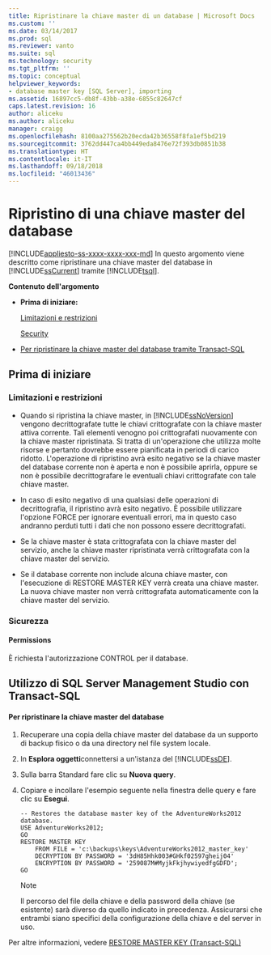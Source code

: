 ```yaml
---
title: Ripristinare la chiave master di un database | Microsoft Docs
ms.custom: ''
ms.date: 03/14/2017
ms.prod: sql
ms.reviewer: vanto
ms.suite: sql
ms.technology: security
ms.tgt_pltfrm: ''
ms.topic: conceptual
helpviewer_keywords:
- database master key [SQL Server], importing
ms.assetid: 16897cc5-db8f-43bb-a38e-6855c82647cf
caps.latest.revision: 16
author: aliceku
ms.author: aliceku
manager: craigg
ms.openlocfilehash: 8100aa275562b20ecda42b36558f8fa1ef5bd219
ms.sourcegitcommit: 3762dd447ca4bb449eda8476e72f393db0851b38
ms.translationtype: HT
ms.contentlocale: it-IT
ms.lasthandoff: 09/18/2018
ms.locfileid: "46013436"
---
```

# <a name="restore-a-database-master-key"></a>Ripristino di una chiave master del database
[!INCLUDE[appliesto-ss-xxxx-xxxx-xxx-md](../../../includes/appliesto-ss-xxxx-xxxx-xxx-md.md)]
  In questo argomento viene descritto come ripristinare una chiave master del database in [!INCLUDE[ssCurrent](../../../includes/sscurrent-md.md)] tramite [!INCLUDE[tsql](../../../includes/tsql-md.md)].  
  
 **Contenuto dell'argomento**  
  
-   **Prima di iniziare:**  
  
     [Limitazioni e restrizioni](#Restrictions)  
  
     [Security](#Security)  
  
-   [Per ripristinare la chiave master del database tramite Transact-SQL](#SSMSProcedure)  
  
##  <a name="BeforeYouBegin"></a> Prima di iniziare  
  
###  <a name="Restrictions"></a> Limitazioni e restrizioni  
  
-   Quando si ripristina la chiave master, in [!INCLUDE[ssNoVersion](../../../includes/ssnoversion-md.md)] vengono decrittografate tutte le chiavi crittografate con la chiave master attiva corrente. Tali elementi venogno poi crittografati nuovamente con la chiave master ripristinata. Si tratta di un'operazione che utilizza molte risorse e pertanto dovrebbe essere pianificata in periodi di carico ridotto. L'operazione di ripristino avrà esito negativo se la chiave master del database corrente non è aperta e non è possibile aprirla, oppure se non è possibile decrittografare le eventuali chiavi crittografate con tale chiave master.  
  
-   In caso di esito negativo di una qualsiasi delle operazioni di decrittografia, il ripristino avrà esito negativo. È possibile utilizzare l'opzione FORCE per ignorare eventuali errori, ma in questo caso andranno perduti tutti i dati che non possono essere decrittografati.  
  
-   Se la chiave master è stata crittografata con la chiave master del servizio, anche la chiave master ripristinata verrà crittografata con la chiave master del servizio.  
  
-   Se il database corrente non include alcuna chiave master, con l'esecuzione di RESTORE MASTER KEY verrà creata una chiave master. La nuova chiave master non verrà crittografata automaticamente con la chiave master del servizio.  
  
###  <a name="Security"></a> Sicurezza  
  
####  <a name="Permissions"></a> Permissions  
 È richiesta l'autorizzazione CONTROL per il database.  
  
##  <a name="SSMSProcedure"></a> Utilizzo di SQL Server Management Studio con Transact-SQL  
  
#### <a name="to-restore-the-database-master-key"></a>Per ripristinare la chiave master del database  
  
1.  Recuperare una copia della chiave master del database da un supporto di backup fisico o da una directory nel file system locale.  
  
2.  In **Esplora oggetti**connettersi a un'istanza del [!INCLUDE[ssDE](../../../includes/ssde-md.md)].  
  
3.  Sulla barra Standard fare clic su **Nuova query**.  
  
4.  Copiare e incollare l'esempio seguente nella finestra delle query e fare clic su **Esegui**.  
  
    ```  
    -- Restores the database master key of the AdventureWorks2012 database.  
    USE AdventureWorks2012;  
    GO  
    RESTORE MASTER KEY   
        FROM FILE = 'c:\backups\keys\AdventureWorks2012_master_key'   
        DECRYPTION BY PASSWORD = '3dH85Hhk003#GHkf02597gheij04'   
        ENCRYPTION BY PASSWORD = '259087M#MyjkFkjhywiyedfgGDFD';  
    GO  
    ```  
  
    > [!NOTE]  
    >  Il percorso del file della chiave e della password della chiave (se esistente) sarà diverso da quello indicato in precedenza. Assicurarsi che entrambi siano specifici della configurazione della chiave e del server in uso.  
  
 Per altre informazioni, vedere [RESTORE MASTER KEY &#40;Transact-SQL&#41;](../../../t-sql/statements/restore-master-key-transact-sql.md)  
  
  
